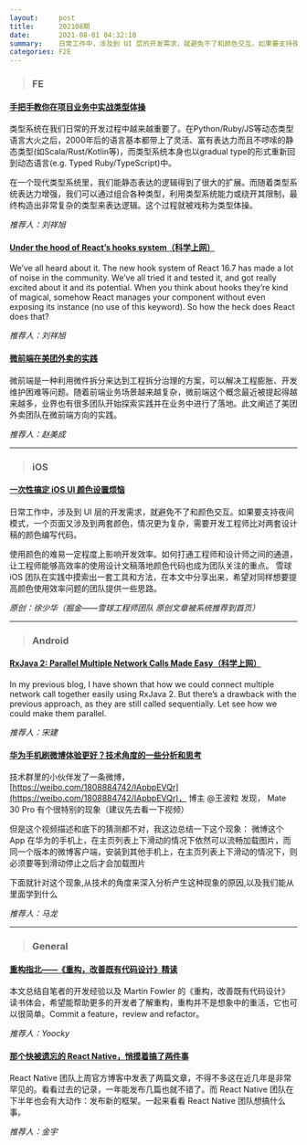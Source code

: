 ```yaml
---
layout:     post
title:      202108期
date:       2021-08-01 04:32:18
summary:    日常工作中，涉及到 UI 层的开发需求，就避免不了和颜色交互。如果要支持夜间模式，一个页面又涉及到两套颜色，情况更为复杂，需要开发工程师比对两套设计稿的颜色编写代码。使用颜色的难易一定程度上影响开发效率。如何打通工程师和设计师之间的通道，让工程师能够高效率的使用设计文稿落地颜色代码也成为团队关注的重点。雪球 iOS 团队在实践中摸索出一套工具和方法，在本文中分享出来，希望对同样想要提高颜色使用效率问题的团队提供一些思路。
categories: F2E
---
```



> ### FE

#### [手把手教你在项目业务中实战类型体操](https://zhuanlan.zhihu.com/p/181696903)

类型系统在我们日常的开发过程中越来越重要了。在Python/Ruby/JS等动态类型语言大火之后，2000年后的语言基本都带上了灵活、富有表达力而且不啰嗦的静态类型(如Scala/Rust/Kotlin等)，而类型系统本身也以gradual type的形式重新回到动态语言(e.g. Typed Ruby/TypeScript)中。

在一个现代类型系统里，我们能静态表达的逻辑得到了很大的扩展。而随着类型系统表达力增强，我们可以通过组合各种类型，利用类型系统能力或绕开其限制，最终构造出非常复杂的类型来表达逻辑。这个过程就被戏称为类型体操。

*推荐人：刘祥旭*

#### [Under the hood of React’s hooks system（科学上网）](https://the-guild.dev/blog/react-hooks-system)

We’ve all heard about it. The new hook system of React 16.7 has made a lot of noise in the community. We’ve all tried it and tested it, and got really excited about it and its potential. When you think about hooks they’re kind of magical, somehow React manages your component without even exposing its instance (no use of this keyword). So how the heck does React does that?

*推荐人：刘祥旭*

#### [微前端在美团外卖的实践](https://juejin.cn/post/6844904073972432903)

微前端是一种利用微件拆分来达到工程拆分治理的方案，可以解决工程膨胀、开发维护困难等问题。随着前端业务场景越来越复杂，微前端这个概念最近被提起得越来越多，业界也有很多团队开始探索实践并在业务中进行了落地。此文阐述了美团外卖团队在微前端方向的实践。


*推荐人：赵美成*

---

> ### iOS

#### [一次性搞定 iOS UI 颜色设置烦恼](https://juejin.cn/post/6998423779240067109)

日常工作中，涉及到 UI 层的开发需求，就避免不了和颜色交互。如果要支持夜间模式，一个页面又涉及到两套颜色，情况更为复杂，需要开发工程师比对两套设计稿的颜色编写代码。

使用颜色的难易一定程度上影响开发效率。如何打通工程师和设计师之间的通道，让工程师能够高效率的使用设计文稿落地颜色代码也成为团队关注的重点。
雪球 iOS 团队在实践中摸索出一套工具和方法，在本文中分享出来，希望对同样想要提高颜色使用效率问题的团队提供一些思路。

*原创：徐少华（掘金——雪球工程师团队 原创文章被系统推荐到首页）*

---

> ### Android


#### [RxJava 2: Parallel Multiple Network Calls Made Easy（科学上网）](https://medium.com/mobile-app-development-publication/rxjava-2-parallel-multiple-network-call-made-easy-1e1f14163eef)

In my previous blog, I have shown that how we could connect multiple network call together easily using RxJava 2. But there’s a drawback with the previous approach, as they are still called sequentially.
Let see how we could make them parallel.

*推荐人：宋建*

#### [华为手机刷微博体验更好？技术角度的一些分析和思考](https://androidperformance.com/2020/08/20/weibo-imageload-opt-on-huawei/)

技术群里的小伙伴发了一条微博， [https://weibo.com/1808884742/IApbpEVQr](https://weibo.com/1808884742/IApbpEVQr)， 博主 @王波粒 发现， Mate 30 Pro 有个很特别的现象（建议先去看一下视频）

但是这个视频描述和底下的猜测都不对，我这边总结一下这个现象： 微博这个 App 在华为的手机上，在主页列表上下滑动的情况下依然可以流畅加载图片，而同一个版本的微博客户端，安装到其他手机上，在主页列表上下滑动的情况下，则必须要等到滑动停止之后才会加载图片

下面就针对这个现象,从技术的角度来深入分析产生这种现象的原因,以及我们能从里面学到什么


*推荐人：马龙*

---

> ### General

#### [重构指北——《重构，改善既有代码设计》精读](https://mp.weixin.qq.com/s/ciKbBI0EKsM_TqKiicAocQ)

本文总结自笔者的开发经验以及 Martin Fowler 的《重构，改善既有代码设计》读书体会，希望能帮助更多的开发者了解重构，重构并不是想象中的重活，它也可以很简单。Commit a feature，review and refactor。


*推荐人：Yoocky*


#### [那个快被遗忘的 React Native，悄摸着搞了两件事](https://mp.weixin.qq.com/s/bLaQOPUzPOeNqeqctX9p2g)

React Native 团队上周官方博客中发表了两篇文章，不得不多这在近几年是非常罕见的。看看过去的记录，一年能发布几篇也就不错了。而 React Native 团队在下半年也会有大动作：发布新的框架。一起来看看 React Native 团队想搞什么事。

*推荐人：金宇*
